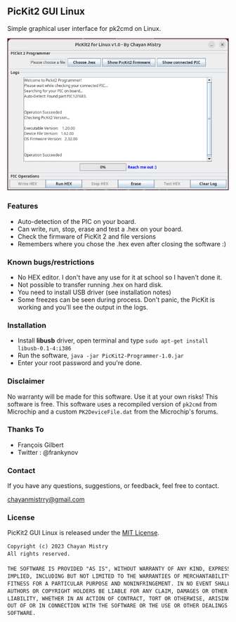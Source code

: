 ## PicKit2 GUI Linux
Simple graphical user interface for pk2cmd on Linux.

![](/doc/PicKit2-GUI-Linux.png)

### Features
- Auto-detection of the PIC on your board.
- Can write, run, stop, erase and test a .hex on your board.
- Check the firmware of PicKit 2 and file versions
- Remembers where you chose the .hex even after closing the software :)

### Known bugs/restrictions
- No HEX editor. I don't have any use for it at school so I haven't done it.
- Not possible to transfer running .hex on hard disk.
- You need to install USB driver (see installation notes)
- Some freezes can be seen during process. Don't panic, the PicKit is working and you'll see the output in the logs.

### Installation
- Install **libusb** driver, open terminal and type `sudo apt-get install libusb-0.1-4:i386`
- Run the software, `java -jar PicKit2-Programmer-1.0.jar`
- Enter your root password and you're done.

### Disclaimer
No warranty will be made for this software. Use it at your own risks!
This software is free.
This software uses a recompiled version of `pk2cmd` from Microchip and a custom `PK2DeviceFile.dat` from the Microchip's forums.

### Thanks To
- François Gilbert
- Twitter : @frankynov

### Contact
If you have any questions, suggestions, or feedback, feel free to contact.

chayanmistrry@gmail.com

### License
PicKit2 GUI Linux is released under the [MIT License](LICENSE).

```dtd
Copyright (c) 2023 Chayan Mistry
All rights reserved.

THE SOFTWARE IS PROVIDED "AS IS", WITHOUT WARRANTY OF ANY KIND, EXPRESS OR
IMPLIED, INCLUDING BUT NOT LIMITED TO THE WARRANTIES OF MERCHANTABILITY,
FITNESS FOR A PARTICULAR PURPOSE AND NONINFRINGEMENT. IN NO EVENT SHALL THE
AUTHORS OR COPYRIGHT HOLDERS BE LIABLE FOR ANY CLAIM, DAMAGES OR OTHER
LIABILITY, WHETHER IN AN ACTION OF CONTRACT, TORT OR OTHERWISE, ARISING FROM,
OUT OF OR IN CONNECTION WITH THE SOFTWARE OR THE USE OR OTHER DEALINGS IN THE
SOFTWARE.
```